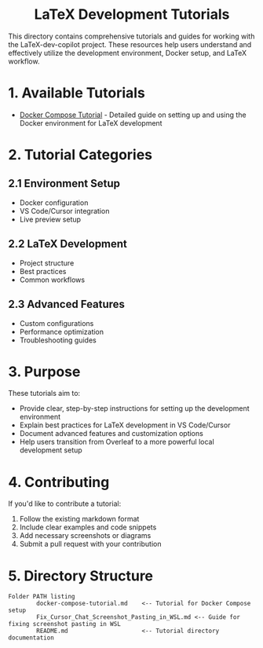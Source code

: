 <h1 align="center">LaTeX Development Tutorials</h1>

This directory contains comprehensive tutorials and guides for working with the LaTeX-dev-copilot project. These resources help users understand and effectively utilize the development environment, Docker setup, and LaTeX workflow.

# 1. Available Tutorials

- [Docker Compose Tutorial](docker-compose-tutorial.md) - Detailed guide on setting up and using the Docker environment for LaTeX development

# 2. Tutorial Categories

## 2.1 Environment Setup
   - Docker configuration
   - VS Code/Cursor integration
   - Live preview setup

## 2.2 LaTeX Development
   - Project structure
   - Best practices
   - Common workflows

## 2.3 Advanced Features
   - Custom configurations
   - Performance optimization
   - Troubleshooting guides

# 3. Purpose

These tutorials aim to:
- Provide clear, step-by-step instructions for setting up the development environment
- Explain best practices for LaTeX development in VS Code/Cursor
- Document advanced features and customization options
- Help users transition from Overleaf to a more powerful local development setup

# 4. Contributing

If you'd like to contribute a tutorial:
1. Follow the existing markdown format
2. Include clear examples and code snippets
3. Add necessary screenshots or diagrams
4. Submit a pull request with your contribution 

# 5. Directory Structure

```
Folder PATH listing
        docker-compose-tutorial.md    <-- Tutorial for Docker Compose setup
        Fix_Cursor_Chat_Screenshot_Pasting_in_WSL.md <-- Guide for fixing screenshot pasting in WSL
        README.md                     <-- Tutorial directory documentation
``` 